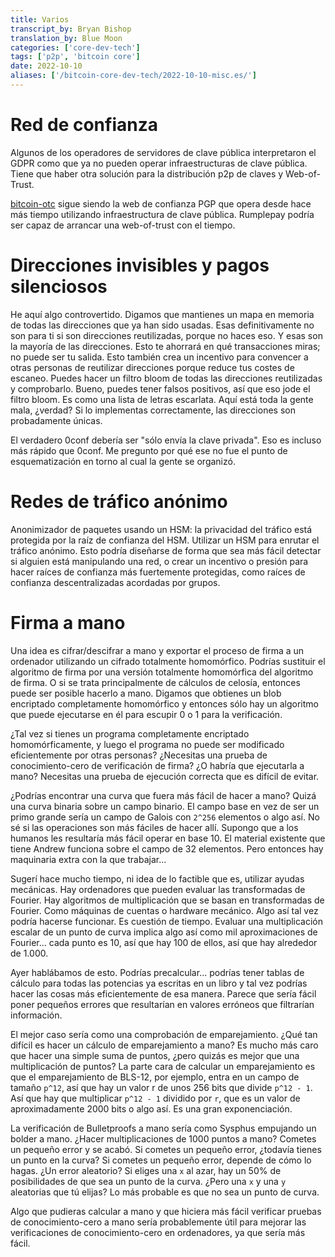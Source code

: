 ```yaml
---
title: Varios 
transcript_by: Bryan Bishop
translation_by: Blue Moon
categories: ['core-dev-tech']
tags: ['p2p', 'bitcoin core']
date: 2022-10-10
aliases: ['/bitcoin-core-dev-tech/2022-10-10-misc.es/']
---
```


# Red de confianza

Algunos de los operadores de servidores de clave pública interpretaron el GDPR como que ya no pueden operar infraestructuras de clave pública. Tiene que haber otra solución para la distribución p2p de claves y Web-of-Trust.

[bitcoin-otc](https://bitcoin-otc.com/) sigue siendo la web de confianza PGP que opera desde hace más tiempo utilizando infraestructura de clave pública. Rumplepay podría ser capaz de arrancar una web-of-trust con el tiempo.

# Direcciones invisibles y pagos silenciosos

He aquí algo controvertido. Digamos que mantienes un mapa en memoria de todas las direcciones que ya han sido usadas. Esas definitivamente no son para ti si son direcciones reutilizadas, porque no haces eso. Y esas son la mayoría de las direcciones. Esto te ahorrará en qué transacciones miras; no puede ser tu salida. Esto también crea un incentivo para convencer a otras personas de reutilizar direcciones porque reduce tus costes de escaneo. Puedes hacer un filtro bloom de todas las direcciones reutilizadas y comprobarlo. Bueno, puedes tener falsos positivos, así que eso jode el filtro bloom. Es como una lista de letras escarlata. Aquí está toda la gente mala, ¿verdad? Si lo implementas correctamente, las direcciones son probadamente únicas.

El verdadero 0conf debería ser "sólo envía la clave privada". Eso es incluso más rápido que 0conf. Me pregunto por qué ese no fue el punto de esquematización en torno al cual la gente se organizó.

# Redes de tráfico anónimo

Anonimizador de paquetes usando un HSM: la privacidad del tráfico está protegida por la raíz de confianza del HSM. Utilizar un HSM para enrutar el tráfico anónimo. Esto podría diseñarse de forma que sea más fácil detectar si alguien está manipulando una red, o crear un incentivo o presión para hacer raíces de confianza más fuertemente protegidas, como raíces de confianza descentralizadas acordadas por grupos.

# Firma a mano

Una idea es cifrar/descifrar a mano y exportar el proceso de firma a un ordenador utilizando un cifrado totalmente homomórfico. Podrías sustituir el algoritmo de firma por una versión totalmente homomórfica del algoritmo de firma. O si se trata principalmente de cálculos de celosía, entonces puede ser posible hacerlo a mano. Digamos que obtienes un blob encriptado completamente homomórfico y entonces sólo hay un algoritmo que puede ejecutarse en él para escupir 0 o 1 para la verificación.

¿Tal vez si tienes un programa completamente encriptado homomórficamente, y luego el programa no puede ser modificado eficientemente por otras personas? ¿Necesitas una prueba de conocimiento-cero de verificación de firma? ¿O habría que ejecutarla a mano? Necesitas una prueba de ejecución correcta que es difícil de evitar.

¿Podrías encontrar una curva que fuera más fácil de hacer a mano? Quizá una curva binaria sobre un campo binario. El campo base en vez de ser un primo grande sería un campo de Galois con `2^256` elementos o algo así. No sé si las operaciones son más fáciles de hacer allí. Supongo que a los humanos les resultaría más fácil operar en base 10. El material existente que tiene Andrew funciona sobre el campo de 32 elementos. Pero entonces hay maquinaria extra con la que trabajar...

Sugerí hace mucho tiempo, ni idea de lo factible que es, utilizar ayudas mecánicas. Hay ordenadores que pueden evaluar las transformadas de Fourier. Hay algoritmos de multiplicación que se basan en transformadas de Fourier. Como máquinas de cuentas o hardware mecánico. Algo así tal vez podría hacerse funcionar. Es cuestión de tiempo. Evaluar una multiplicación escalar de un punto de curva implica algo así como mil aproximaciones de Fourier... cada punto es 10, así que hay 100 de ellos, así que hay alrededor de 1.000.

Ayer hablábamos de esto. Podrías precalcular... podrías tener tablas de cálculo para todas las potencias ya escritas en un libro y tal vez podrías hacer las cosas más eficientemente de esa manera. Parece que sería fácil poner pequeños errores que resultarían en valores erróneos que filtrarían información.

El mejor caso sería como una comprobación de emparejamiento. ¿Qué tan difícil es hacer un cálculo de emparejamiento a mano? Es mucho más caro que hacer una simple suma de puntos, ¿pero quizás es mejor que una multiplicación de puntos? La parte cara de calcular un emparejamiento es que el emparejamiento de BLS-12, por ejemplo, entra en un campo de tamaño `p^12`, así que hay un valor r de unos 256 bits que divide `p^12 - 1`. Así que hay que multiplicar `p^12 - 1` dividido por `r`, que es un valor de aproximadamente 2000 bits o algo así. Es una gran exponenciación.

La verificación de Bulletproofs a mano sería como Sysphus empujando un bolder a mano. ¿Hacer multiplicaciones de 1000 puntos a mano? Cometes un pequeño error y se acabó. Si cometes un pequeño error, ¿todavía tienes un punto en la curva? Si cometes un pequeño error, depende de cómo lo hagas. ¿Un error aleatorio? Si eliges una `x` al azar, hay un 50% de posibilidades de que sea un punto de la curva. ¿Pero una `x` y una `y` aleatorias que tú elijas? Lo más probable es que no sea un punto de curva.

Algo que pudieras calcular a mano y que hiciera más fácil verificar pruebas de conocimiento-cero a mano sería probablemente útil para mejorar las verificaciones de conocimiento-cero en ordenadores, ya que sería más fácil.

